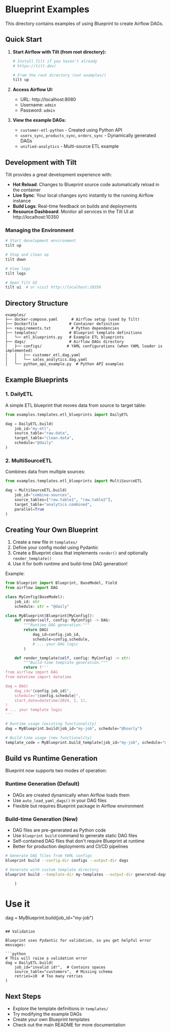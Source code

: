 # Blueprint Examples

This directory contains examples of using Blueprint to create Airflow DAGs.

## Quick Start

1. **Start Airflow with Tilt (from root directory):**
   ```bash
   # Install Tilt if you haven't already
   # https://tilt.dev/

   # From the root directory (not examples/)
   tilt up
   ```

2. **Access Airflow UI:**
   - URL: http://localhost:8080
   - Username: `admin`
   - Password: `admin`

3. **View the example DAGs:**
   - `customer-etl-python` - Created using Python API
   - `users_sync`, `products_sync`, `orders_sync` - Dynamically generated DAGs
   - `unified-analytics` - Multi-source ETL example

## Development with Tilt

Tilt provides a great development experience with:
- **Hot Reload**: Changes to Blueprint source code automatically reload in the container
- **Live Sync**: Your local changes sync instantly to the running Airflow instance
- **Build Logs**: Real-time feedback on builds and deployments
- **Resource Dashboard**: Monitor all services in the Tilt UI at http://localhost:10350

### Managing the Environment

```bash
# Start development environment
tilt up

# Stop and clean up
tilt down

# View logs
tilt logs

# Open Tilt UI
tilt ui  # or visit http://localhost:10350
```

## Directory Structure

```
examples/
├── docker-compose.yaml      # Airflow setup (used by Tilt)
├── Dockerfile              # Container definition
├── requirements.txt         # Python dependencies
├── templates/              # Blueprint template definitions
│   └── etl_blueprints.py   # Example ETL blueprints
├── dags/                   # Airflow DAGs directory
│   ├── configs/           # YAML configurations (when YAML loader is implemented)
│   │   ├── customer_etl.dag.yaml
│   │   └── sales_analytics.dag.yaml
│   └── python_api_example.py  # Python API examples
```

## Example Blueprints

### 1. DailyETL

A simple ETL blueprint that moves data from source to target table:

```python
from examples.templates.etl_blueprints import DailyETL

dag = DailyETL.build(
    job_id="my-etl",
    source_table="raw.data",
    target_table="clean.data",
    schedule="@daily"
)
```

### 2. MultiSourceETL

Combines data from multiple sources:

```python
from examples.templates.etl_blueprints import MultiSourceETL

dag = MultiSourceETL.build(
    job_id="combine-sources",
    source_tables=["raw.table1", "raw.table2"],
    target_table="analytics.combined",
    parallel=True
)
```

## Creating Your Own Blueprint

1. Create a new file in `templates/`
2. Define your config model using Pydantic
3. Create a Blueprint class that implements `render()` and optionally `render_template()`
4. Use it for both runtime and build-time DAG generation!

Example:

```python
from blueprint import Blueprint, BaseModel, Field
from airflow import DAG

class MyConfig(BaseModel):
    job_id: str
    schedule: str = "@daily"

class MyBlueprint(Blueprint[MyConfig]):
    def render(self, config: MyConfig) -> DAG:
        """Runtime DAG generation."""
        return DAG(
            dag_id=config.job_id,
            schedule=config.schedule,
            # ... your DAG logic
        )

    def render_template(self, config: MyConfig) -> str:
        """Build-time template generation."""
        return f'''
from airflow import DAG
from datetime import datetime

dag = DAG(
    dag_id="{config.job_id}",
    schedule="{config.schedule}",
    start_date=datetime(2024, 1, 1),
)
# ... your template logic
'''

# Runtime usage (existing functionality)
dag = MyBlueprint.build(job_id="my-job", schedule="@hourly")

# Build-time usage (new functionality)
template_code = MyBlueprint.build_template(job_id="my-job", schedule="@hourly")
```

## Build vs Runtime Generation

Blueprint now supports two modes of operation:

### Runtime Generation (Default)
- DAGs are created dynamically when Airflow loads them
- Use `auto_load_yaml_dags()` in your DAG files
- Flexible but requires Blueprint package in Airflow environment

### Build-time Generation (New)
- DAG files are pre-generated as Python code
- Use `blueprint build` command to generate static DAG files
- Self-contained DAG files that don't require Blueprint at runtime
- Better for production deployments and CI/CD pipelines

```bash
# Generate DAG files from YAML configs
blueprint build --config-dir configs --output-dir dags

# Generate with custom template directory
blueprint build --template-dir my-templates --output-dir generated-dags --force
```
        )

# Use it
dag = MyBlueprint.build(job_id="my-job")
```

## Validation

Blueprint uses Pydantic for validation, so you get helpful error messages:

```python
# This will raise a validation error
dag = DailyETL.build(
    job_id="invalid id!",  # Contains spaces
    source_table="customers",  # Missing schema
    retries=10  # Too many retries
)
```

## Next Steps

- Explore the template definitions in `templates/`
- Try modifying the example DAGs
- Create your own Blueprint templates
- Check out the main README for more documentation

